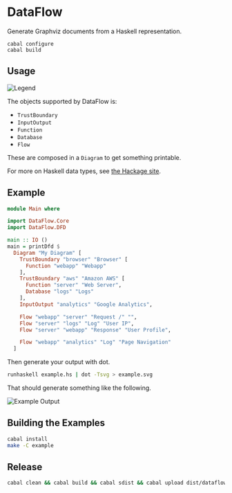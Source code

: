 # DataFlow

Generate Graphviz documents from a Haskell representation.

```
cabal configure
cabal build
```

## Usage

![Legend](https://rawgit.com/owickstrom/dataflow/master/example/legend.svg)

The objects supported by DataFlow is:

* `TrustBoundary`
* `InputOutput`
* `Function`
* `Database`
* `Flow`

These are composed in a `Diagram` to get something printable.

For more on Haskell data types, see [the Hackage site](https://hackage.haskell.org/package/dataflow).

## Example

```haskell
module Main where

import DataFlow.Core
import DataFlow.DFD

main :: IO ()
main = printDfd $
  Diagram "My Diagram" [
    TrustBoundary "browser" "Browser" [
      Function "webapp" "Webapp"
    ],
    TrustBoundary "aws" "Amazon AWS" [
      Function "server" "Web Server",
      Database "logs" "Logs"
    ],
    InputOutput "analytics" "Google Analytics",

    Flow "webapp" "server" "Request /" "",
    Flow "server" "logs" "Log" "User IP",
    Flow "server" "webapp" "Response" "User Profile",

    Flow "webapp" "analytics" "Log" "Page Navigation"
  ]
```

Then generate your output with dot.

```bash
runhaskell example.hs | dot -Tsvg > example.svg
```

That should generate something like the following.

![Example Output](https://rawgit.com/owickstrom/dataflow/master/example/example.svg)

## Building the Examples

```bash
cabal install
make -C example
```

## Release

```bash
cabal clean && cabal build && cabal sdist && cabal upload dist/dataflow-*.tar.gz
```
